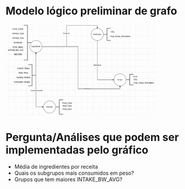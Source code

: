 # Modelo lógico preliminar de grafo
<img src="lab07/Modelo_Logico.png" width="400px" height="auto">

# Pergunta/Análises que podem ser implementadas pelo gráfico
* Média de ingredientes por receita
* Quais os subgrupos mais consumidos em peso?
* Grupos que tem maiores INTAKE_BW_AVG?
